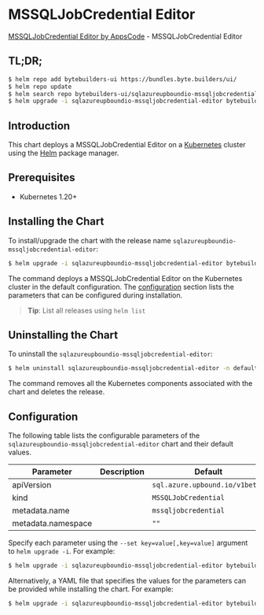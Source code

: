 # MSSQLJobCredential Editor

[MSSQLJobCredential Editor by AppsCode](https://byte.builders) - MSSQLJobCredential Editor

## TL;DR;

```bash
$ helm repo add bytebuilders-ui https://bundles.byte.builders/ui/
$ helm repo update
$ helm search repo bytebuilders-ui/sqlazureupboundio-mssqljobcredential-editor --version=v0.4.18
$ helm upgrade -i sqlazureupboundio-mssqljobcredential-editor bytebuilders-ui/sqlazureupboundio-mssqljobcredential-editor -n default --create-namespace --version=v0.4.18
```

## Introduction

This chart deploys a MSSQLJobCredential Editor on a [Kubernetes](http://kubernetes.io) cluster using the [Helm](https://helm.sh) package manager.

## Prerequisites

- Kubernetes 1.20+

## Installing the Chart

To install/upgrade the chart with the release name `sqlazureupboundio-mssqljobcredential-editor`:

```bash
$ helm upgrade -i sqlazureupboundio-mssqljobcredential-editor bytebuilders-ui/sqlazureupboundio-mssqljobcredential-editor -n default --create-namespace --version=v0.4.18
```

The command deploys a MSSQLJobCredential Editor on the Kubernetes cluster in the default configuration. The [configuration](#configuration) section lists the parameters that can be configured during installation.

> **Tip**: List all releases using `helm list`

## Uninstalling the Chart

To uninstall the `sqlazureupboundio-mssqljobcredential-editor`:

```bash
$ helm uninstall sqlazureupboundio-mssqljobcredential-editor -n default
```

The command removes all the Kubernetes components associated with the chart and deletes the release.

## Configuration

The following table lists the configurable parameters of the `sqlazureupboundio-mssqljobcredential-editor` chart and their default values.

|     Parameter      | Description |                  Default                  |
|--------------------|-------------|-------------------------------------------|
| apiVersion         |             | <code>sql.azure.upbound.io/v1beta1</code> |
| kind               |             | <code>MSSQLJobCredential</code>           |
| metadata.name      |             | <code>mssqljobcredential</code>           |
| metadata.namespace |             | <code>""</code>                           |


Specify each parameter using the `--set key=value[,key=value]` argument to `helm upgrade -i`. For example:

```bash
$ helm upgrade -i sqlazureupboundio-mssqljobcredential-editor bytebuilders-ui/sqlazureupboundio-mssqljobcredential-editor -n default --create-namespace --version=v0.4.18 --set apiVersion=sql.azure.upbound.io/v1beta1
```

Alternatively, a YAML file that specifies the values for the parameters can be provided while
installing the chart. For example:

```bash
$ helm upgrade -i sqlazureupboundio-mssqljobcredential-editor bytebuilders-ui/sqlazureupboundio-mssqljobcredential-editor -n default --create-namespace --version=v0.4.18 --values values.yaml
```
